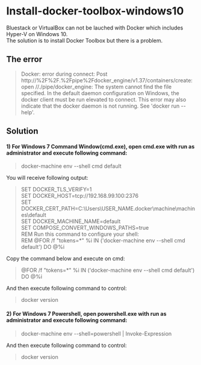 # Install-docker-toolbox-windows10
Bluestack or VirtualBox can not be lauched with Docker which includes Hyper-V on Windows 10. </br >
The solution is to install Docker Toolbox but there is a problem.

## The error
> Docker: error during connect: Post http://%2F%2F.%2Fpipe%2Fdocker_engine/v1.37/containers/create: open //./pipe/docker_engine: The system cannot find the file specified. In the default daemon configuration on Windows, the docker client must be run elevated to connect. This error may also indicate that the docker daemon is not running.
See 'docker run --help'.

## Solution
#### 1) For Windows 7 Command Window(cmd.exe), open cmd.exe with run as administrator and execute following command:
> docker-machine env --shell cmd default

You will receive following output:

> SET DOCKER_TLS_VERIFY=1 </br >
SET DOCKER_HOST=tcp://192.168.99.100:2376</br >
SET DOCKER_CERT_PATH=C:\Users\USER_NAME\.docker\machine\machines\default</br >
SET DOCKER_MACHINE_NAME=default</br >
SET COMPOSE_CONVERT_WINDOWS_PATHS=true</br >
REM Run this command to configure your shell:</br >
REM @FOR /f "tokens=*" %i IN ('docker-machine env --shell cmd default') DO @%i</br >

Copy the command below and execute on cmd:
> @FOR /f "tokens=*" %i IN ('docker-machine env --shell cmd default') DO @%i

And then execute following command to control:

> docker version

#### 2) For Windows 7 Powershell, open powershell.exe with run as administrator and execute following command:

> docker-machine env --shell=powershell | Invoke-Expression

And then execute following command to control:

> docker version
